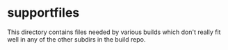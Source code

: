 # supportfiles

This directory contains files needed by various builds which don't really fit well in any of the other subdirs in the build repo.